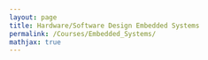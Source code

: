 ```yaml
---
layout: page
title: Hardware/Software Design Embedded Systems
permalink: /Courses/Embedded_Systems/
mathjax: true
---
```

